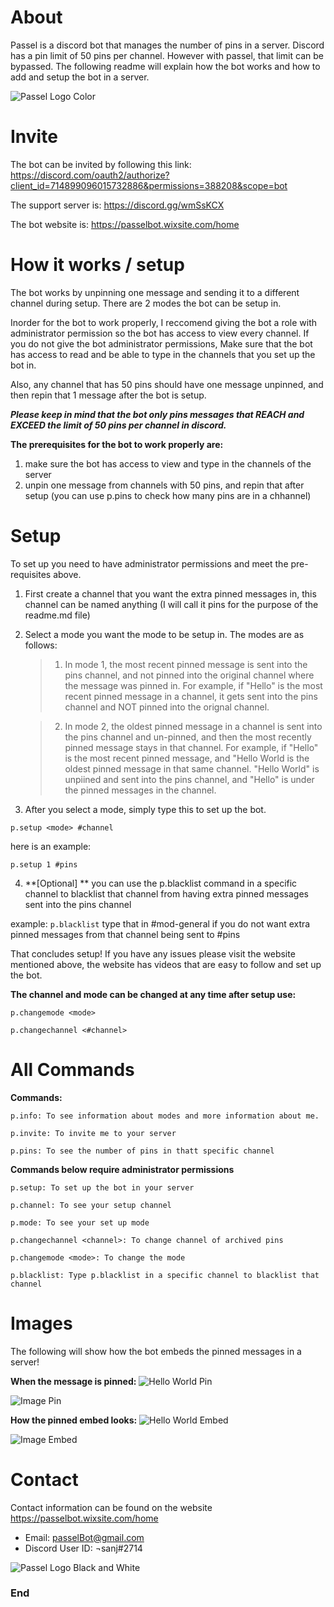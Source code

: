 # About
Passel is a discord bot that manages the number of pins in a server. Discord has a pin limit of 50 pins per channel. However with passel, that limit can be bypassed. The following readme will explain how the bot works and how to add and setup the bot in a server.

![Passel Logo Color](https://github.com/sanjana0109/PasselBot/blob/master/PasselColorSmall.png)

# Invite
The bot can be invited by following this link: https://discord.com/oauth2/authorize?client_id=714899096015732886&permissions=388208&scope=bot 

The support server is: https://discord.gg/wmSsKCX 

The bot website is: https://passelbot.wixsite.com/home

# How it works / setup
The bot works by unpinning one message and sending it to a different channel during setup. There are 2 modes the bot can be setup in. 

Inorder for the bot to work properly, I reccomend giving the bot a role with administrator permission so the bot has access to view every channel. If you do not give the bot administrator permissions, Make sure that the bot has access to read and be able to type in the channels that you set up the bot in.

Also, any channel that has 50 pins should have one message unpinned, and then repin that 1 message after the bot is setup.

***Please keep in mind that the bot only pins messages that REACH and EXCEED the limit of 50 pins per channel in discord.***

**The prerequisites for the bot to work properly are:**
1. make sure the bot has access to view and type in the channels of the server
2. unpin one message from channels with 50 pins, and repin that after setup (you can use p.pins to check how many pins are in a chhannel)

# Setup
To set up you need to have administrator permissions and meet the pre-requisites above.

1. First create a channel that you want the extra pinned messages in, this channel can be named anything (I will call it pins for the purpose of the readme.md file)

2. Select a mode you want the mode to be setup in. The modes are as follows:

	> 1. In mode 1, the most recent pinned message is sent into the pins channel, and not pinned into the original channel where the message was pinned in. For example, if "Hello" is the most recent pinned message in a channel, it gets sent into the pins channel and NOT pinned into the orignal channel.

	> 2. In mode 2, the oldest pinned message in a channel is sent into the pins channel and un-pinned, and then the most recently pinned message stays in that channel. For example, if "Hello" is the most recent pinned message, and "Hello World is the oldest pinned message in that same channel. "Hello World" is unpiined and sent into the pins channel, and "Hello" is under the pinned messages in the channel.

3. After you select a mode, simply type this to set up the bot. 

```p.setup <mode> #channel```

here is an example:

```p.setup 1 #pins```


4. **[Optional] ** you can use the p.blacklist command in a specific channel to blacklist that channel from having extra pinned messages sent into the pins channel

example:
```p.blacklist``` type that in #mod-general if you do not want extra pinned messages from that channel being sent to #pins

That concludes setup! If you have any issues please visit the website mentioned above, the website has videos that are easy to follow and set up the bot.

**The channel and mode can be changed at any time after setup use:**

```p.changemode <mode>```

```p.changechannel <#channel>```


# All Commands
**Commands:**

```p.info: To see information about modes and more information about me.```

```p.invite: To invite me to your server```

```p.pins: To see the number of pins in thatt specific channel```


**Commands below require administrator permissions**

```p.setup: To set up the bot in your server```

```p.channel: To see your setup channel```

```p.mode: To see your set up mode```

```p.changechannel <channel>: To change channel of archived pins```

```p.changemode <mode>: To change the mode```

```p.blacklist: Type p.blacklist in a specific channel to blacklist that channel```

# Images
The following will show how the bot embeds the pinned messages in a server!

**When the message is pinned:**
![Hello World Pin](https://github.com/sanjana0109/PasselBot/blob/master/HelloWorldPin.png)

![Image Pin](https://github.com/sanjana0109/PasselBot/blob/master/ImagePin.png)

**How the pinned embed looks:**
![Hello World Embed](https://github.com/sanjana0109/PasselBot/blob/master/HelloWorldEmbed.png)

![Image Embed](https://github.com/sanjana0109/PasselBot/blob/master/ImageEmbed.png)

# Contact
Contact information can be found on the website https://passelbot.wixsite.com/home
- Email: passelBot@gmail.com
- Discord User ID: ¬sanj#2714

![Passel Logo Black and White](https://github.com/sanjana0109/PasselBot/blob/master/PasselBandWSmall.png)

### End
